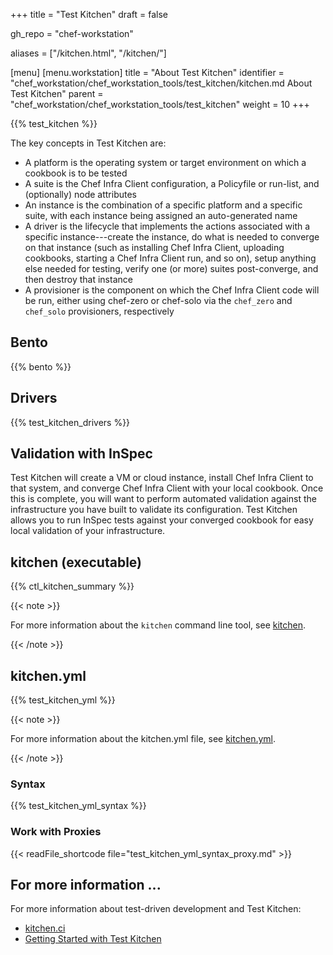 +++
title = "Test Kitchen"
draft = false

gh_repo = "chef-workstation"

aliases = ["/kitchen.html", "/kitchen/"]

[menu]
  [menu.workstation]
    title = "About Test Kitchen"
    identifier = "chef_workstation/chef_workstation_tools/test_kitchen/kitchen.md About Test Kitchen"
    parent = "chef_workstation/chef_workstation_tools/test_kitchen"
    weight = 10
+++

{{% test_kitchen %}}

The key concepts in Test Kitchen are:

- A platform is the operating system or target environment on which a cookbook is to be tested
- A suite is the Chef Infra Client configuration, a Policyfile or run-list, and (optionally) node attributes
- An instance is the combination of a specific platform and a specific suite, with each instance being assigned an auto-generated name
- A driver is the lifecycle that implements the actions associated with a specific instance---create the instance, do what is needed to converge on that instance (such as installing Chef Infra Client, uploading cookbooks, starting a Chef Infra Client run, and so on), setup anything else needed for testing, verify one (or more) suites post-converge, and then destroy that instance
- A provisioner is the component on which the Chef Infra Client code will be run, either using chef-zero or chef-solo via the `chef_zero` and `chef_solo` provisioners, respectively

## Bento

{{% bento %}}

## Drivers

{{% test_kitchen_drivers %}}

## Validation with InSpec

Test Kitchen will create a VM or cloud instance, install Chef Infra
Client to that system, and converge Chef Infra Client with your local
cookbook. Once this is complete, you will want to perform automated
validation against the infrastructure you have built to validate its
configuration. Test Kitchen allows you to run InSpec tests against your
converged cookbook for easy local validation of your infrastructure.

## kitchen (executable)

{{% ctl_kitchen_summary %}}

{{< note >}}

For more information about the `kitchen` command line tool, see
[kitchen](/workstation/ctl_kitchen/).

{{< /note >}}

## kitchen.yml

{{% test_kitchen_yml %}}

{{< note >}}

For more information about the kitchen.yml file, see
[kitchen.yml](/workstation/config_yml_kitchen/).

{{< /note >}}

### Syntax

{{% test_kitchen_yml_syntax %}}

### Work with Proxies

{{< readFile_shortcode file="test_kitchen_yml_syntax_proxy.md" >}}

## For more information ...

For more information about test-driven development and Test Kitchen:

- [kitchen.ci](https://kitchen.ci/)
- [Getting Started with Test Kitchen](https://kitchen.ci/docs/getting-started/introduction/)
